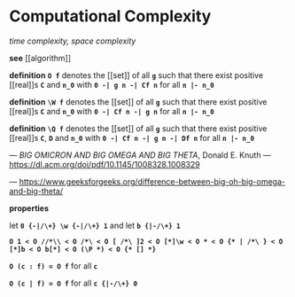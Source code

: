 # Computational Complexity

_time complexity, space complexity_

**see** [[algorithm]]

**definition** **`O f`** denotes the [[set]] of all **`g`** such that there exist positive [[real]]s **`C`** and **`n_0`** with **`0 -| g n -| Cf n`** for all **`n |- n_0`**

**definition** **`\W f`** denotes the [[set]] of all **`g`** such that there exist positive [[real]]s **`C`** and **`n_0`** with **`0 -| Cf n -| g n`** for all **`n |- n_0`**

**definition** **`\Q f`** denotes the [[set]] of all **`g`** such that there exist positive [[real]]s **`C`**, **`D`** and **`n_0`** with **`0 -| Cf n -| g n -| Df n`** for all **`n |- n_0`**

&mdash; _BIG OMICRON AND BIG OMEGA AND BIG THETA_, Donald E. Knuth &mdash; <https://dl.acm.org/doi/pdf/10.1145/1008328.1008329>

&mdash; <https://www.geeksforgeeks.org/difference-between-big-oh-big-omega-and-big-theta/>

**properties**

let **`0 {-|/\+} \w {-|/\+} 1`** and let **`b {|-/\+} 1`**

**`O 1 < O //*\\ < O /*\ < O [ /*\ ]2 < O [*]\w < O * < O {* | /*\ } < O [*]b < O b[*] < O (\P *) < O {* [] *}`**

**`O (c : f) = O f`** for all **`c`**

**`O (c | f) = O f`** for all **`c {|-/\+} 0`**
